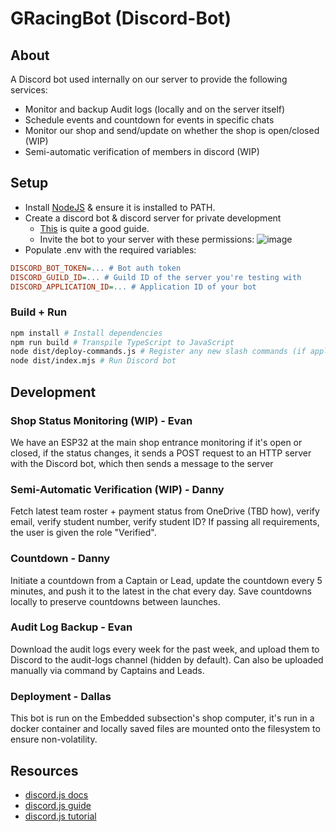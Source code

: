 # GRacingBot (Discord-Bot)

## About

A Discord bot used internally on our server to provide the following services:
- Monitor and backup Audit logs (locally and on the server itself)
- Schedule events and countdown for events in specific chats
- Monitor our shop and send/update on whether the shop is open/closed (WIP)
- Semi-automatic verification of members in discord (WIP)

## Setup

- Install [NodeJS](https://nodejs.org/en) & ensure it is installed to PATH.
- Create a discord bot & discord server for private development
  - [This](https://www.freecodecamp.org/news/create-a-discord-bot-with-javascript-nodejs/) is quite a good guide.
  - Invite the bot to your server with these permissions:
    ![image](https://github.com/GryphonRacingFSAE/Discord-Bot/assets/36043275/20f4ef5f-900d-4ca2-ade2-e2d04a2d7fd6)
- Populate .env with the required variables:

```ini
DISCORD_BOT_TOKEN=... # Bot auth token
DISCORD_GUILD_ID=... # Guild ID of the server you're testing with
DISCORD_APPLICATION_ID=... # Application ID of your bot
```

### Build + Run

```bash
npm install # Install dependencies
npm run build # Transpile TypeScript to JavaScript
node dist/deploy-commands.js # Register any new slash commands (if applicable)
node dist/index.mjs # Run Discord bot
```

## Development

### Shop Status Monitoring (WIP) - Evan

We have an ESP32 at the main shop entrance monitoring if it's open or closed, if the status changes, it sends a POST request to an HTTP server with the Discord bot, which then sends a message to the server

### Semi-Automatic Verification (WIP) - Danny

Fetch latest team roster + payment status from OneDrive (TBD how), verify email, verify student number, verify student ID? If passing all requirements, the user is given the role "Verified".

### Countdown - Danny

Initiate a countdown from a Captain or Lead, update the countdown every 5 minutes, and push it to the latest in the chat every day. Save countdowns locally to preserve countdowns between launches.

### Audit Log Backup - Evan

Download the audit logs every week for the past week, and upload them to Discord to the audit-logs channel (hidden by default). Can also be uploaded manually via command by Captains and Leads.

### Deployment - Dallas

This bot is run on the Embedded subsection's shop computer, it's run in a docker container and locally saved files are mounted onto the filesystem to ensure non-volatility.

## Resources

* [discord.js docs](https://old.discordjs.dev/#/docs/discord.js/14.11.0/general/welcome)
* [discord.js guide](https://discordjs.guide/)
* [discord.js tutorial](https://www.freecodecamp.org/news/create-a-discord-bot-with-javascript-nodejs/)
